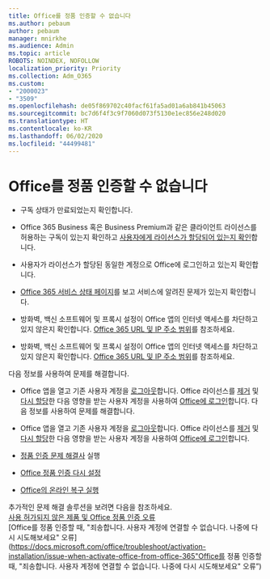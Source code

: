 ```yaml
---
title: Office를 정품 인증할 수 없습니다
ms.author: pebaum
author: pebaum
manager: mnirkhe
ms.audience: Admin
ms.topic: article
ROBOTS: NOINDEX, NOFOLLOW
localization_priority: Priority
ms.collection: Adm_O365
ms.custom:
- "2000023"
- "3509"
ms.openlocfilehash: de05f869702c40facf61fa5ad01a6ab841b45063
ms.sourcegitcommit: bc7d6f4f3c9f7060d073f5130e1ec856e248d020
ms.translationtype: HT
ms.contentlocale: ko-KR
ms.lasthandoff: 06/02/2020
ms.locfileid: "44499481"
---
```

# <a name="unable-to-activate-office"></a>Office를 정품 인증할 수 없습니다

- 구독 상태가 만료되었는지 확인합니다.
- Office 365 Business 혹은 Business Premium과 같은 클라이언트 라이선스를 허용하는 구독이 있는지 확인하고 [사용자에게 라이선스가 할당되어 있는지 확인](https://docs.microsoft.com/microsoft-365/admin/subscriptions-and-billing/assign-licenses-to-users)합니다.
- 사용자가 라이선스가 할당된 동일한 계정으로 Office에 로그인하고 있는지 확인합니다.
- [Office 365 서비스 상태 페이지](https://docs.microsoft.com/office365/enterprise/view-service-health)를 보고 서비스에 알려진 문제가 있는지 확인합니다.
- 방화벽, 백신 소프트웨어 및 프록시 설정이 Office 앱의 인터넷 액세스를 차단하고 있지 않은지 확인합니다. [Office 365 URL 및 IP 주소 범위](https://docs.microsoft.com/office365/enterprise/urls-and-ip-address-ranges "Office 365 URL 및 IP 주소 범위")를 참조하세요.

- 방화벽, 백신 소프트웨어 및 프록시 설정이 Office 앱의 인터넷 액세스를 차단하고 있지 않은지 확인합니다. [Office 365 URL 및 IP 주소 범위](https://docs.microsoft.com/office365/enterprise/urls-and-ip-address-ranges)를 참조하세요.

다음 정보를 사용하여 문제를 해결합니다. 

- Office 앱을 열고 기존 사용자 계정을 [로그아웃](https://support.office.com/article/5a20dc11-47e9-4b6f-945d-478cb6d92071)합니다. Office 라이선스를 [제거](https://docs.microsoft.com/microsoft-365/admin/manage/remove-licenses-from-users) 및 [다시 할당](https://docs.microsoft.com/microsoft-365/admin/manage/assign-licenses-to-users)한 다음 영향을 받는 사용자 계정을 사용하여 [Office에 로그인](https://support.office.com/article/628ea040-f265-49de-b986-be09c3ebf8a9)합니다.
다음 정보를 사용하여 문제를 해결합니다.

- Office 앱을 열고 기존 사용자 계정을 [로그아웃](https://support.office.com/article/5a20dc11-47e9-4b6f-945d-478cb6d92071)합니다. Office 라이선스를 [제거](https://docs.microsoft.com/microsoft-365/admin/manage/remove-licenses-from-users?view=o365-worldwide "제거") 및 [다시 할당](https://docs.microsoft.com/microsoft-365/admin/manage/assign-licenses-to-users?view=o365-worldwide "다시 할당")한 다음 영향을 받는 사용자 계정을 사용하여 [Office에 로그인](https://support.office.com/article/628ea040-f265-49de-b986-be09c3ebf8a9 "Office에 로그인")합니다.
- [정품 인증 문제 해결사](https://aka.ms/SARA-OfficeActivation-Alchemy) 실행
- [Office 정품 인증 다시 설정](https://docs.microsoft.com/office365/troubleshoot/activation/reset-office-365-proplus-activation-state "Office 정품 인증 상태 재설정")
- [Office의 온라인 복구 실행](https://support.office.com/Article/7821d4b6-7c1d-4205-aa0e-a6b40c5bb88b?wt.mc_id=Alchemy_ClientDIA)

추가적인 문제 해결 솔루션을 보려면 다음을 참조하세요.  
[사용 허가되지 않은 제품 및 Office 정품 인증 오류](https://support.office.com/Article/0d23d3c0-c19c-4b2f-9845-5344fedc4380?wt.mc_id=Alchemy_ClientDIA)  
[Office를 정품 인증할 때, "죄송합니다. 사용자 계정에 연결할 수 없습니다. 나중에 다시 시도해보세요" 오류](https://docs.microsoft.com/office/troubleshoot/activation-installation/issue-when-activate-office-from-office-365"Office를 정품 인증할 때, "죄송합니다. 사용자 계정에 연결할 수 없습니다. 나중에 다시 시도해보세요" 오류”)